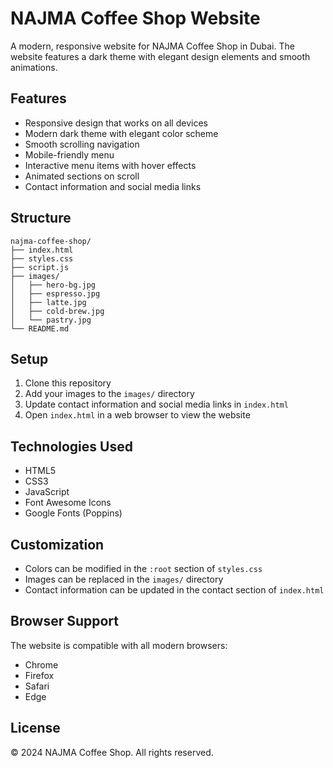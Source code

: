 # NAJMA Coffee Shop Website

A modern, responsive website for NAJMA Coffee Shop in Dubai. The website features a dark theme with elegant design elements and smooth animations.

## Features

- Responsive design that works on all devices
- Modern dark theme with elegant color scheme
- Smooth scrolling navigation
- Mobile-friendly menu
- Interactive menu items with hover effects
- Animated sections on scroll
- Contact information and social media links

## Structure

```
najma-coffee-shop/
├── index.html
├── styles.css
├── script.js
├── images/
│   ├── hero-bg.jpg
│   ├── espresso.jpg
│   ├── latte.jpg
│   ├── cold-brew.jpg
│   └── pastry.jpg
└── README.md
```

## Setup

1. Clone this repository
2. Add your images to the `images/` directory
3. Update contact information and social media links in `index.html`
4. Open `index.html` in a web browser to view the website

## Technologies Used

- HTML5
- CSS3
- JavaScript
- Font Awesome Icons
- Google Fonts (Poppins)

## Customization

- Colors can be modified in the `:root` section of `styles.css`
- Images can be replaced in the `images/` directory
- Contact information can be updated in the contact section of `index.html`

## Browser Support

The website is compatible with all modern browsers:
- Chrome
- Firefox
- Safari
- Edge

## License

© 2024 NAJMA Coffee Shop. All rights reserved.

